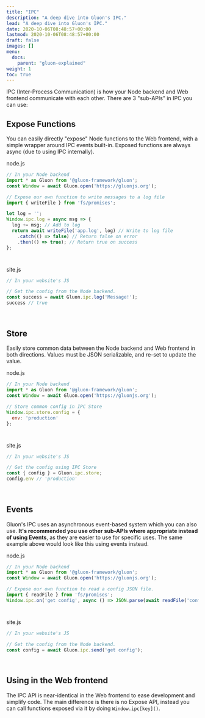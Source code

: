 ```yaml
---
title: "IPC"
description: "A deep dive into Gluon's IPC."
lead: "A deep dive into Gluon's IPC."
date: 2020-10-06T08:48:57+00:00
lastmod: 2020-10-06T08:48:57+00:00
draft: false
images: []
menu:
  docs:
    parent: "gluon-explained"
weight: 1
toc: true
---
```


IPC (Inter-Process Communication) is how your Node backend and Web frontend communicate with each other. There are 3 "sub-APIs" in IPC you can use:

## Expose Functions

You can easily directly "expose" Node functions to the Web frontend, with a simple wrapper around IPC events built-in. Exposed functions are always async (due to using IPC internally).

<div class="glow" style="--glow-hue: 320">
<div class="filename">node.js</div>

```js
// In your Node backend
import * as Gluon from '@gluon-framework/gluon';
const Window = await Gluon.open('https://gluonjs.org');

// Expose our own function to write messages to a log file
import { writeFile } from 'fs/promises';

let log = '';
Window.ipc.log = async msg => {
  log += msg; // Add to log
  return await writeFile('app.log', log) // Write to log file
    .catch(() => false) // Return false on error
    .then(() => true); // Return true on success
};
```

</div>

<div style="margin-bottom: 40px"></div>

<div class="glow" style="--glow-hue: 220">
<div class="filename">site.js</div>

```js
// In your website's JS

// Get the config from the Node backend.
const success = await Gluon.ipc.log('Message!');
success // true
```

</div>

<div style="margin-bottom: 60px"></div>

## Store

Easily store common data between the Node backend and Web frontend in both directions. Values must be JSON serializable, and re-set to update the value.

<div class="glow" style="--glow-hue: 320">
<div class="filename">node.js</div>

```js
// In your Node backend
import * as Gluon from '@gluon-framework/gluon';
const Window = await Gluon.open('https://gluonjs.org');

// Store common config in IPC Store
Window.ipc.store.config = {
  env: 'production'
};
```

</div>

<div style="margin-bottom: 40px"></div>

<div class="glow" style="--glow-hue: 220">
<div class="filename">site.js</div>

```js
// In your website's JS

// Get the config using IPC Store
const { config } = Gluon.ipc.store;
config.env // 'production'
```

</div>

<div style="margin-bottom: 60px"></div>

## Events

Gluon's IPC uses an asynchronous event-based system which you can also use. **It's recommended you use other sub-APIs where appropriate instead of using Events**, as they are easier to use for specific uses. The same example above would look like this using events instead.

<div class="glow" style="--glow-hue: 320">
<div class="filename">node.js</div>

```js
// In your Node backend
import * as Gluon from '@gluon-framework/gluon';
const Window = await Gluon.open('https://gluonjs.org');

// Expose our own function to read a config JSON file.
import { readFile } from 'fs/promises';
Window.ipc.on('get config', async () => JSON.parse(await readFile('config.json', 'utf8')));
```

</div>

<div style="margin-bottom: 40px"></div>

<div class="glow" style="--glow-hue: 220">
<div class="filename">site.js</div>

```js
// In your website's JS

// Get the config from the Node backend.
const config = await Gluon.ipc.send('get config');
```

</div>

<div style="margin-bottom: 60px"></div>

## Using in the Web frontend

The IPC API is near-identical in the Web frontend to ease development and simplify code. The main difference is there is no Expose API, instead you can call functions exposed via it by doing `Window.ipc[key]()`.
